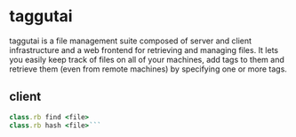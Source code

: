 taggutai
========

taggutai is a file management suite composed of server and client infrastructure and a web frontend for retrieving and managing files. It lets you easily keep track of files on all of your machines, add tags to them and retrieve them (even from remote machines) by specifying one or more tags.

client
------
```class.rb import [<directory>]
class.rb find <file>
class.rb hash <file>```
